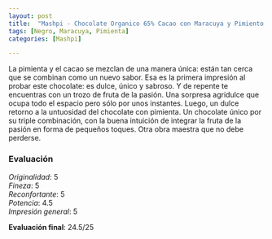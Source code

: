 ```yaml
---
layout: post
title:  "Mashpi - Chocolate Organico 65% Cacao con Maracuya y Pimiento Negro"
tags: [Negro, Maracuya, Pimienta] 
categories: [Mashpi]

---
```



La pimienta y el cacao se mezclan de una manera única: están tan cerca que se combinan como un nuevo sabor. Esa es la primera impresión al probar este chocolate: es dulce, único y sabroso. Y de repente te encuentras con un trozo de fruta de la pasión. Una sorpresa agridulce que ocupa todo el espacio pero sólo por unos instantes. Luego, un dulce retorno a la untuosidad del chocolate con pimienta.
Un chocolate único por su triple combinación, con la buena intuición de integrar la fruta de la pasión en forma de pequeños toques. Otra obra maestra que no debe perderse.

### Evaluación

_Originalidad_: 5  
_Fineza_: 5  
_Reconfortante_: 5  
_Potencia_: 4.5  
_Impresión general_: 5

**Evaluación final**: 24.5/25
